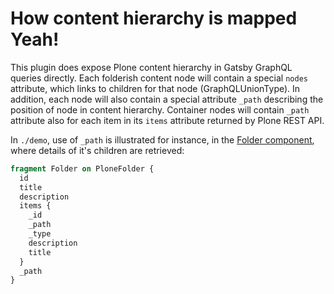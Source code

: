# How content hierarchy is mapped Yeah!

This plugin does expose Plone content hierarchy in Gatsby GraphQL queries directly. Each folderish content node will contain a special `nodes` attribute, which links to children for that node (GraphQLUnionType). In addition, each node will also  contain a special attribute `_path` describing the position of node in content hierarchy. Container nodes will contain `_path` attribute also for each item in its `items` attribute returned by Plone REST API.

In `./demo`, use of `_path` is illustrated for instance, in the [Folder component](https://github.com/collective/gatsby-source-plone/blob/master/demo/src/components/Folder.js), where details of it's children are retrieved:

```graphql
fragment Folder on PloneFolder {
  id
  title
  description
  items {
    _id
    _path
    _type
    description
    title
  }
  _path
}
```
